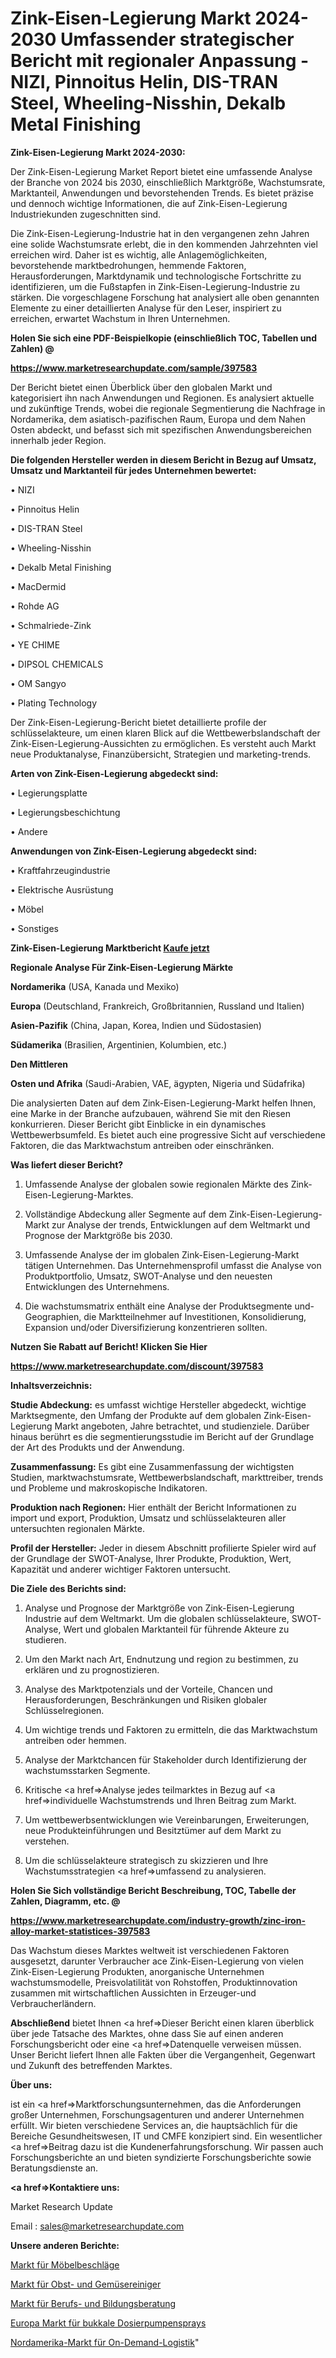 # Zink-Eisen-Legierung Markt 2024-2030 Umfassender strategischer Bericht mit regionaler Anpassung - NIZI, Pinnoitus Helin, DIS-TRAN Steel, Wheeling-Nisshin, Dekalb Metal Finishing

<strong>Zink-Eisen-Legierung Markt 2024-2030:</strong>

Der Zink-Eisen-Legierung Market Report bietet eine umfassende Analyse der Branche von 2024 bis 2030, einschließlich Marktgröße, Wachstumsrate, Marktanteil, Anwendungen und bevorstehenden Trends. Es bietet präzise und dennoch wichtige Informationen, die auf Zink-Eisen-Legierung Industriekunden zugeschnitten sind.

Die Zink-Eisen-Legierung-Industrie hat in den vergangenen zehn Jahren eine solide Wachstumsrate erlebt, die in den kommenden Jahrzehnten viel erreichen wird. Daher ist es wichtig, alle Anlagemöglichkeiten, bevorstehende marktbedrohungen, hemmende Faktoren, Herausforderungen, Marktdynamik und technologische Fortschritte zu identifizieren, um die Fußstapfen in Zink-Eisen-Legierung-Industrie zu stärken. Die vorgeschlagene Forschung hat analysiert alle oben genannten Elemente zu einer detaillierten Analyse für den Leser, inspiriert zu erreichen, erwartet Wachstum in Ihren Unternehmen.



<strong>Holen Sie sich eine PDF-Beispielkopie (einschließlich TOC, Tabellen und Zahlen) @
</strong>

<strong><a href=https://www.marketresearchupdate.com/sample/397583>

<strong>https://www.marketresearchupdate.com/sample/397583</u></font></a></strong></strong>

Der Bericht bietet einen Überblick über den globalen Markt und kategorisiert ihn nach Anwendungen und Regionen. Es analysiert aktuelle und zukünftige Trends, wobei die regionale Segmentierung die Nachfrage in Nordamerika, dem asiatisch-pazifischen Raum, Europa und dem Nahen Osten abdeckt, und befasst sich mit spezifischen Anwendungsbereichen innerhalb jeder Region.



<strong>Die folgenden Hersteller werden in diesem Bericht in Bezug auf Umsatz, Umsatz und Marktanteil für jedes Unternehmen bewertet:</strong>

• NIZI

• Pinnoitus Helin

• DIS-TRAN Steel

• Wheeling-Nisshin

• Dekalb Metal Finishing

• MacDermid

• Rohde AG

• Schmalriede-Zink

• YE CHIME

• DIPSOL CHEMICALS

• OM Sangyo

• Plating Technology

Der Zink-Eisen-Legierung-Bericht bietet detaillierte profile der schlüsselakteure, um einen klaren Blick auf die Wettbewerbslandschaft der Zink-Eisen-Legierung-Aussichten zu ermöglichen. Es versteht auch Markt neue Produktanalyse, Finanzübersicht, Strategien und marketing-trends.



<strong>Arten von Zink-Eisen-Legierung abgedeckt sind:</strong>

• Legierungsplatte

• Legierungsbeschichtung

• Andere



<strong>Anwendungen von Zink-Eisen-Legierung abgedeckt sind:</strong>

• Kraftfahrzeugindustrie

• Elektrische Ausrüstung

• Möbel

• Sonstiges



<strong>Zink-Eisen-Legierung Marktbericht <a href=https://www.marketresearchupdate.com/buynow/397583>Kaufe jetzt</a></strong>



<strong>Regionale Analyse Für Zink-Eisen-Legierung Märkte</strong>



<strong>Nordamerika</strong> (USA, Kanada und Mexiko)



<strong>Europa</strong> (Deutschland, Frankreich, Großbritannien, Russland und Italien)



<strong>Asien-Pazifik</strong> (China, Japan, Korea, Indien und Südostasien)



<strong>Südamerika</strong> (Brasilien, Argentinien, Kolumbien, etc.)



<strong>Den Mittleren</strong> 

<strong>Osten und Afrika</strong> (Saudi-Arabien, VAE, ägypten, Nigeria und Südafrika)

Die analysierten Daten auf dem Zink-Eisen-Legierung-Markt helfen Ihnen, eine Marke in der Branche aufzubauen, während Sie mit den Riesen konkurrieren. Dieser Bericht gibt Einblicke in ein dynamisches Wettbewerbsumfeld. Es bietet auch eine progressive Sicht auf verschiedene Faktoren, die das Marktwachstum antreiben oder einschränken.



<strong>Was liefert dieser Bericht?</strong>

1. Umfassende Analyse der globalen sowie regionalen Märkte des Zink-Eisen-Legierung-Marktes.

2. Vollständige Abdeckung aller Segmente auf dem Zink-Eisen-Legierung-Markt zur Analyse der trends, Entwicklungen auf dem Weltmarkt und Prognose der Marktgröße bis 2030.

3. Umfassende Analyse der im globalen Zink-Eisen-Legierung-Markt tätigen Unternehmen. Das Unternehmensprofil umfasst die Analyse von Produktportfolio, Umsatz, SWOT-Analyse und den neuesten Entwicklungen des Unternehmens.

4. Die wachstumsmatrix enthält eine Analyse der Produktsegmente und-Geographien, die Marktteilnehmer auf Investitionen, Konsolidierung, Expansion und/oder Diversifizierung konzentrieren sollten.



<strong>Nutzen Sie Rabatt auf Bericht! Klicken Sie Hier
</strong>

<strong><a href=https://www.marketresearchupdate.com/discount/397583>https://www.marketresearchupdate.com/discount/397583</b></u></font></strong></a>



<strong>Inhaltsverzeichnis:</strong>



<strong>Studie Abdeckung:</strong> es umfasst wichtige Hersteller abgedeckt, wichtige Marktsegmente, den Umfang der Produkte auf dem globalen Zink-Eisen-Legierung Markt angeboten, Jahre betrachtet, und studienziele. Darüber hinaus berührt es die segmentierungsstudie im Bericht auf der Grundlage der Art des Produkts und der Anwendung.



<strong>Zusammenfassung:</strong> Es gibt eine Zusammenfassung der wichtigsten Studien, marktwachstumsrate, Wettbewerbslandschaft, markttreiber, trends und Probleme und makroskopische Indikatoren.



<strong>Produktion nach Regionen:</strong> Hier enthält der Bericht Informationen zu import und export, Produktion, Umsatz und schlüsselakteuren aller untersuchten regionalen Märkte.



<strong>Profil der Hersteller:</strong> Jeder in diesem Abschnitt profilierte Spieler wird auf der Grundlage der SWOT-Analyse, Ihrer Produkte, Produktion, Wert, Kapazität und anderer wichtiger Faktoren untersucht.



<strong>Die Ziele des Berichts sind:</strong>

1) Analyse und Prognose der Marktgröße von Zink-Eisen-Legierung Industrie auf dem Weltmarkt.
Um die globalen schlüsselakteure, SWOT-Analyse, Wert und globalen Marktanteil für führende Akteure zu studieren.

2) Um den Markt nach Art, Endnutzung und region zu bestimmen, zu erklären und zu prognostizieren.

3) Analyse des Marktpotenzials und der Vorteile, Chancen und Herausforderungen, Beschränkungen und Risiken globaler Schlüsselregionen.

4) Um wichtige trends und Faktoren zu ermitteln, die das Marktwachstum antreiben oder hemmen.

5) Analyse der Marktchancen für Stakeholder durch Identifizierung der wachstumsstarken Segmente.

6) Kritische <a href=>Analyse</a> jedes teilmarktes in Bezug auf <a href=>individuelle</a> Wachstumstrends und Ihren Beitrag zum Markt.

7) Um wettbewerbsentwicklungen wie Vereinbarungen, Erweiterungen, neue Produkteinführungen und Besitztümer auf dem Markt zu verstehen.

8) Um die schlüsselakteure strategisch zu skizzieren und Ihre Wachstumsstrategien <a href=>umfassend</a> zu analysieren.



<strong>Holen Sie Sich vollständige Bericht Beschreibung, TOC, Tabelle der Zahlen, Diagramm, etc. @ </strong>

<strong><a href=https://www.marketresearchupdate.com/industry-growth/zinc-iron-alloy-market-statistices-397583>https://www.marketresearchupdate.com/industry-growth/zinc-iron-alloy-market-statistices-397583</a></font></strong>

Das Wachstum dieses Marktes weltweit ist verschiedenen Faktoren ausgesetzt, darunter Verbraucher ace Zink-Eisen-Legierung von vielen Zink-Eisen-Legierung Produkten, anorganische Unternehmen wachstumsmodelle, Preisvolatilität von Rohstoffen, Produktinnovation zusammen mit wirtschaftlichen Aussichten in Erzeuger-und Verbraucherländern.



<strong>Abschließend</strong> bietet Ihnen <a href=>Dieser</a> Bericht einen klaren überblick über jede Tatsache des Marktes, ohne dass Sie auf einen anderen Forschungsbericht oder eine <a href=>Datenquelle</a> verweisen müssen. Unser Bericht liefert Ihnen alle Fakten über die Vergangenheit, Gegenwart und Zukunft des betreffenden Marktes.



<strong>Über uns:</strong>

 ist ein <a href=>Marktfors</a>chungsunternehmen, das die Anforderungen großer Unternehmen, Forschungsagenturen und anderer Unternehmen erfüllt. Wir bieten verschiedene Services an, die hauptsächlich für die Bereiche Gesundheitswesen, IT und CMFE konzipiert sind. Ein wesentlicher <a href=>Beitrag</a> dazu ist die Kundenerfahrungsforschung. Wir passen auch Forschungsberichte an und bieten syndizierte Forschungsberichte sowie Beratungsdienste an.



<strong><a href=>Kontaktiere uns:</a></strong>

Market Research Update

Email : sales@marketresearchupdate.com



<strong>Unsere anderen Berichte:</strong>

<a href=https://www.linkedin.com/pulse/furniture-hardware-fittings-market-size-growth>Markt für Möbelbeschläge</a>

<a href=https://www.linkedin.com/pulse/fruit-vegetable-cleaner-market-outlooks-2023>Markt für Obst- und Gemüsereiniger</a>

<a href=https://www.linkedin.com/pulse/careerandeducation-counselling-market-size>Markt für Berufs- und Bildungsberatung</a>

<a href=https://www.linkedin.com/pulse/europe-buccal-dosing-pump-spray-market-new-report-future>Europa Markt für bukkale Dosierpumpensprays</a>

<a href=https://www.linkedin.com/pulse/north-america-on-demand-logistics-market-new-p0hnf/>Nordamerika-Markt für On-Demand-Logistik</a>"

